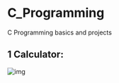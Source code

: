 # C_Programming
C Programming basics and projects
## 1 Calculator:
<img src="https://imguploader.net/if/vt79fJUZbkA7.png" alt="img" />
